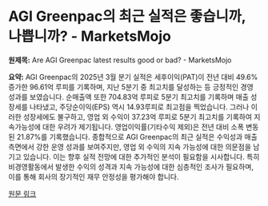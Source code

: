 # AGI Greenpac의 최근 실적은 좋습니까, 나쁩니까? - MarketsMojo

**원제목:** Are AGI Greenpac latest results good or bad? - MarketsMojo

**요약:** AGI Greenpac의 2025년 3월 분기 실적은 세후이익(PAT)이 전년 대비 49.6% 증가한 96.61억 루피를 기록하며, 지난 5분기 중 최고치를 달성하는 등 긍정적인 경영 성과를 보였습니다.  순매출액 또한 704.83억 루피로 5분기 최고치를 기록하며 매출 성장세를 나타냈고, 주당순이익(EPS) 역시 14.93루피로 최고점을 찍었습니다. 그러나 이러한 성장세에도 불구하고, 영업 외 수익이 37.23억 루피로 5분기 최고치를 기록하여 지속가능성에 대한 우려가 제기됩니다.  영업이익률(기타수익 제외)은 전년 대비 소폭 변동된 21.87%를 기록했습니다.  종합적으로 AGI Greenpac의 최근 실적은 수익성과 매출 측면에서 강한 운영 성과를 보여주지만, 영업 외 수익의 지속 가능성에 대한 의문점을 남기고 있습니다.  이는 향후 실적 전망에 대한 추가적인 분석이 필요함을 시사합니다.  특히 비경영활동에서 발생한 수익의 성격과 지속 가능성에 대한 심층적인 조사가 필요하며, 이를 통해 회사의 장기적인 재무 안정성을 평가해야 합니다.

[원문 링크](https://www.marketsmojo.com/news/result-analysis/are-agi-greenpac-latest-results-good-or-bad-3282126)
